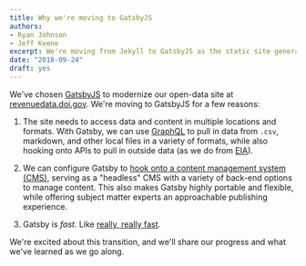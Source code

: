 ```yaml
---
title: Why we're moving to GatsbyJS
authors: 
- Ryan Johnson
- Jeff Keene
excerpt: We're moving from Jekyll to GatsbyJS as the static site generator for our open data site. Here's why.
date: "2018-09-24"
draft: yes
---
```


We've chosen [GatsbyJS](https://www.gatsbyjs.org/) to modernize our open-data site at [revenuedata.doi.gov](https://revenuedata.doi.gov/). We're moving to GatsbyJS for a few reasons:

1. The site needs to access data and content in multiple locations and formats. With Gatsby, we can use [GraphQL](https://graphql.org/) to pull in data from `.csv`, markdown, and other local files in a variety of formats, while also hooking onto APIs to pull in outside data (as we do from [EIA](https://www.eia.gov/)).

2. We can configure Gatsby to [hook onto a content management system (CMS)](https://www.gatsbyjs.com/how-it-works/data-from-anywhere/), serving as a "headless" CMS with a variety of back-end options to manage content. This also makes Gatsby highly portable and flexible, while offering subject matter experts an approachable publishing experience.

3. Gatsby is _fast_. Like [really, really fast](https://www.gatsbyjs.org/blog/2017-09-13-why-is-gatsby-so-fast/).

We're excited about this transition, and we'll share our progress and what we've learned as we go along.

